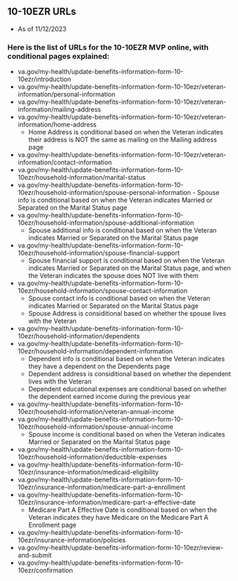 ## 10-10EZR URLs
- As of 11/12/2023

### Here is the list of URLs for the 10-10EZR MVP online, with conditional pages explained:
  - va.gov/my-health/update-benefits-information-form-10-10ezr/introduction
  - va.gov/my-health/update-benefits-information-form-10-10ezr/veteran-information/personal-information
  - va.gov/my-health/update-benefits-information-form-10-10ezr/veteran-information/mailing-address
  - va.gov/my-health/update-benefits-information-form-10-10ezr/veteran-information/home-address
       - Home Address is conditional based on when the Veteran indicates their address is NOT the same as mailing on the Mailing address page
  - va.gov/my-health/update-benefits-information-form-10-10ezr/veteran-information/contact-information
  - va.gov/my-health/update-benefits-information-form-10-10ezr/household-information/marital-status
  - va.gov/my-health/update-benefits-information-form-10-10ezr/household-information/spouse-personal-information
         - Spouse info is conditional based on when the Veteran indicates Married or Separated on the Marital Status page
  - va.gov/my-health/update-benefits-information-form-10-10ezr/household-information/spouse-additional-information
       - Spouse additional info is conditional based on when the Veteran indicates Married or Separated on the Marital Status page
  - va.gov/my-health/update-benefits-information-form-10-10ezr/household-information/spouse-financial-support
       - Spouse financial support is conditional based on when the Veteran indicates Married or Separated on the Marital Status page, and when the Veteran indicates the spouse does NOT live with them
  - va.gov/my-health/update-benefits-information-form-10-10ezr/household-information/spouse-contact-information
       - Spouse contact info is conditional based on when the Veteran indicates Married or Separated on the Marital Status page
       - Spouse Address is considitional based on whether the spouse lives with the Veteran
  - va.gov/my-health/update-benefits-information-form-10-10ezr/household-information/dependents
  - va.gov/my-health/update-benefits-information-form-10-10ezr/household-information/dependent-information
       - Dependent info is conditional based on when the Veteran indicates they have a dependent on the Dependents page
       - Dependent address is considitional based on whether the dependent lives with the Veteran
       - Dependent educational expenses are conditional based on whether the dependent earned income during the previous year
  - va.gov/my-health/update-benefits-information-form-10-10ezr/household-information/veteran-annual-income
  - va.gov/my-health/update-benefits-information-form-10-10ezr/household-information/spouse-annual-income
       - Spouse income is conditional based on when the Veteran indicates Married or Separated on the Marital Status page
  - va.gov/my-health/update-benefits-information-form-10-10ezr/household-information/deductible-expenses
  - va.gov/my-health/update-benefits-information-form-10-10ezr/insurance-information/medicaid-eligibility
  - va.gov/my-health/update-benefits-information-form-10-10ezr/insurance-information/medicare-part-a-enrollment
  - va.gov/my-health/update-benefits-information-form-10-10ezr/insurance-information/medicare-part-a-effective-date
       - Medicare Part A Effective Date is conditional based on when the Veteran indicates they have Medicare on the Medicare Part A Enrollment page
  - va.gov/my-health/update-benefits-information-form-10-10ezr/insurance-information/policies
  - va.gov/my-health/update-benefits-information-form-10-10ezr/review-and-submit
  - va.gov/my-health/update-benefits-information-form-10-10ezr/confirmation



